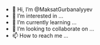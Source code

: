 - 👋 Hi, I’m @MaksatGurbanalyyev
- 👀 I’m interested in ...
- 🌱 I’m currently learning ...
- 💞️ I’m looking to collaborate on ...
- 📫 How to reach me ...

<!---
MaksatGurbanalyyev/MaksatGurbanalyyev is a ✨ special ✨ repository because its `README.md` (this file) appears on your GitHub profile.
You can click the Preview link to take a look at your changes.
--->
